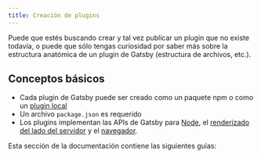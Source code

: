 ```yaml
---
title: Creación de plugins
---
```


Puede que estés buscando crear y tal vez publicar un plugin que no existe todavía, o puede que sólo tengas curiosidad por saber más sobre la estructura anatómica de un plugin de Gatsby (estructura de archivos, etc.).

## Conceptos básicos

- Cada plugin de Gatsby puede ser creado como un paquete npm o como un [plugin local](/docs/creating-a-local-plugin/)
- Un archivo `package.json` es requerido
- Los plugins implementan las APIs de Gatsby para [Node](/docs/node-apis/), el [renderizado del lado del servidor](/docs/ssr-apis/) y el [navegador](/docs/browser-apis/).

Esta sección de la documentación contiene las siguientes guías:

<GuideList slug={props.slug} />
